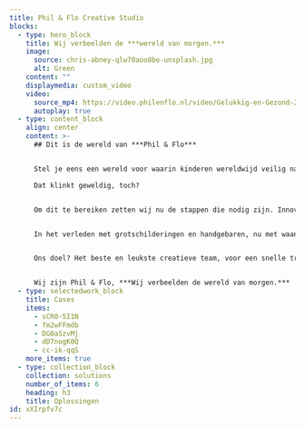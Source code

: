 ```yaml
---
title: Phil & Flo Creative Studio
blocks:
  - type: hero_block
    title: Wij verbeelden de ***wereld van morgen.***
    image:
      source: chris-abney-qlw70aoo8be-unsplash.jpg
      alt: Green
    content: ""
    displaymedia: custom_video
    video:
      source_mp4: https://video.philenflo.nl/video/Gelukkig-en-Gezond-2021-gewenst-.mp4
      autoplay: true
  - type: content_block
    align: center
    content: >-
      ## Dit is de wereld van ***Phil & Flo***


      Stel je eens een wereld voor waarin kinderen wereldwijd veilig naar school kunnen, we ernstige ziektes onder controle hebben en waarin we schone lucht ademen.

      Dat klinkt geweldig, toch? 


      Om dit te bereiken zetten wij nu de stappen die nodig zijn. Innovatieve Technologie, zorg, duurzame energie, onderwijs, goede doelen en fair food zijn in onze ogen de sectoren die het verschil gaan maken. Zeker met onze creativiteit en het meest krachtige communicatiemiddel dat onze voorouders al gebruikten: visualisatie.


      In het verleden met grotschilderingen en handgebaren, nu met waanzinnige 3D animaties, Virtual Reality en interactieve video’s.


      Ons doel? Het beste en leukste creatieve team, voor een snelle transitie naar deze mooie toekomst.


      Wij zijn Phil & Flo, ***Wij verbeelden de wereld van morgen.***
  - type: selectedwork_block
    title: Cases
    items:
      - sCR0-5I1N
      - fm2wFFmdb
      - DG0aSzvMj
      - dD7nogK0Q
      - cc-ik-qqS
    more_items: true
  - type: collection_block
    collection: solutions
    number_of_items: 6
    heading: h3
    title: Oplossingen
id: xXIrpfv7c
---
```

